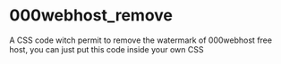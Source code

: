 # 000webhost_remove
A CSS code witch permit to remove the watermark of 000webhost free host, you can just put this code inside your own CSS
